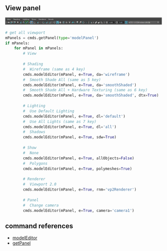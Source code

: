 ## View panel

![Viewpanel](./images/Viewpanel.png)

```python
# get all viewport
mPanels = cmds.getPanel(type='modelPanel')
if mPanels:
    for mPanel in mPanels:
        # View

        # Shading
        #  Wireframe (same as 4 key)
        cmds.modelEditor(mPanel, e=True, da='wireframe')
        #  Smooth Shade All (same as 5 key)
        cmds.modelEditor(mPanel, e=True, da='smoothShaded')
        #  Smooth Shade All + Hardware Texturing (same as 6 key)
        cmds.modelEditor(mPanel, e=True, da='smoothShaded', dtx=True)

        # Lighting
        #  Use Default Lighting
        cmds.modelEditor(mPanel, e=True, dl='default')
        #  Use All Lights (same as 7 key)
        cmds.modelEditor(mPanel, e=True, dl='all')
        #  Shadows
        cmds.modelEditor(mPanel, e=True, sdw=True)

        # Show
        #  None
        cmds.modelEditor(mPanel, e=True, allObjects=False)
        #  Polygons
        cmds.modelEditor(mPanel, e=True, polymeshes=True)
        
        # Renderer
        #  Viewport 2.0
        cmds.modelEditor(mPanel, e=True, rnm='vp2Renderer')

        # Panel
        #  Change camera
        cmds.modelEditor(mPanel, e=True, camera='camera1')
```

## command references
* [modelEditor](https://help.autodesk.com/cloudhelp/2023/ENU/Maya-Tech-Docs/CommandsPython/modelEditor.html)
* [getPanel](https://help.autodesk.com/cloudhelp/2023/ENU/Maya-Tech-Docs/CommandsPython/getPanel.html)
